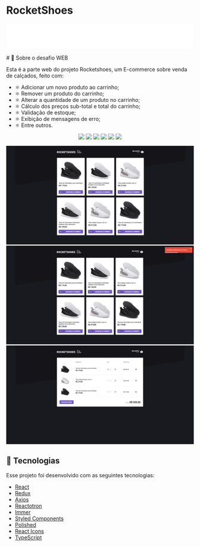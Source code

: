 # RocketShoes

<p align="center">
<img src="https://github.com/lcspaiva87/RocketShoes/blob/main/src/assets/images/logo.svg">
</p>
  # 🚀 Sobre o desafio WEB

  Esta é a parte web do projeto Rocketshoes, um E-commerce sobre venda de calçados, feito com:
 
  - ⚛️  Adicionar um novo produto ao carrinho;
  - ⚛️  Remover um produto do carrinho;
  - ⚛️  Alterar a quantidade de um produto no carrinho;
  - ⚛️  Cálculo dos preços sub-total e total do carrinho;
  - ⚛️  Validação de estoque;
  - ⚛️  Exibição de mensagens de erro;
  - ⚛️  Entre outros.
  


<p align="center">
<img src="https://wakatime.com/badge/github/lcspaiva87/RocketShoes.svg">
<img src="https://img.shields.io/david/dev/lcspaiva87/RocketShoes?style=flat-square">  
<img src="https://img.shields.io/apm/l/github">
<img src="https://img.shields.io/github/repo-size/lcspaiva87/RocketShoes">
<img src="https://img.shields.io/github/languages/count/lcspaiva87/RocketShoes">
<img src="https://img.shields.io/github/followers/lcspaiva87?style=social">
</p>

<p align="center">
<img src="https://github.com/lcspaiva87/RocketShoes/blob/main/src/assets/images/home.png">
<img src="https://github.com/lcspaiva87/RocketShoes/blob/main/src/assets/images/error.png">  
<img src="https://github.com/lcspaiva87/RocketShoes/blob/main/src/assets/images/card.png">
</p>


## :rocket: Tecnologias

Esse projeto foi desenvolvido com as seguintes tecnologias:

- [React](https://reactjs.org)
- [Redux](https://github.com/reduxjs/redux)
- [Axios](https://github.com/axios/axios)
- [Reactotron](https://github.com/infinitered/reactotron)
- [Immer](https://github.com/immerjs/immer)
- [Styled Components](https://github.com/styled-components/styled-components)
- [Polished](https://github.com/styled-components/polished)
- [React Icons](https://github.com/react-icons/react-icons)
- [TypeScript](https://www.typescriptlang.org/)
